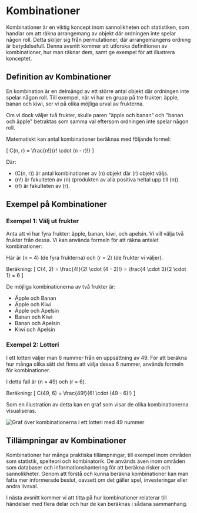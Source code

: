 # Kombinationer

Kombinationer är en viktig koncept inom sannolikheten och statistiken, som handlar om att räkna arrangemang av objekt där ordningen inte spelar någon roll. Detta skiljer sig från permutationer, där arrangemangens ordning är betydelsefull. Denna avsnitt kommer att utforska definitionen av kombinationer, hur man räknar dem, samt ge exempel för att illustrera konceptet.

## Definition av Kombinationer
En kombination är en delmängd av ett större antal objekt där ordningen inte spelar någon roll. Till exempel, när vi har en grupp på tre frukter: äpple, banan och kiwi, ser vi på olika möjliga urval av frukterna.

Om vi dock väljer två frukter, skulle paren "äpple och banan" och "banan och äpple" betraktas som samma val eftersom ordningen inte spelar någon roll.

Matematiskt kan antal kombinationer beräknas med följande formel:

\[
C(n, r) = \frac{n!}{r! \cdot (n - r)!}
\]

Där:
- \(C(n, r)\) är antal kombinationer av \(n\) objekt där \(r\) objekt väljs.
- \(n!\) är fakulteten av \(n\) (produkten av alla positiva heltal upp till \(n\)).
- \(r!\) är fakulteten av \(r\).

## Exempel på Kombinationer
### Exempel 1: Välj ut frukter
Anta att vi har fyra frukter: äpple, banan, kiwi, och apelsin. Vi vill välja två frukter från dessa. Vi kan använda formeln för att räkna antalet kombinationer:

Här är \(n = 4\) (de fyra frukterna) och \(r = 2\) (de frukter vi väljer).

Beräkning:
\[
C(4, 2) = \frac{4!}{2! \cdot (4 - 2)!} = \frac{4 \cdot 3}{2 \cdot 1} = 6
\]

De möjliga kombinationerna av två frukter är:
- Äpple och Banan
- Äpple och Kiwi
- Äpple och Apelsin
- Banan och Kiwi
- Banan och Apelsin
- Kiwi och Apelsin

### Exempel 2: Lotteri
I ett lotteri väljer man 6 nummer från en uppsättning av 49. För att beräkna hur många olika sätt det finns att välja dessa 6 nummer, används formeln för kombinationer.

I detta fall är \(n = 49\) och \(r = 6\).

Beräkning:
\[
C(49, 6) = \frac{49!}{6! \cdot (49 - 6)!}
\]

Som en illustration av detta kan en graf som visar de olika kombinationerna visualiseras. 

![Graf över kombinationerna i ett lotteri med 49 nummer](lotteri_kombinationer_graph)

## Tillämpningar av Kombinationer
Kombinationer har många praktiska tillämpningar, till exempel inom områden som statistik, spelteori och kombinatorik. De används även inom områden som databaser och informationshantering för att beräkna risker och sannolikheter. Genom att förstå och kunna beräkna kombinationer kan man fatta mer informerade beslut, oavsett om det gäller spel, investeringar eller andra livsval.

I nästa avsnitt kommer vi att titta på hur kombinationer relaterar till händelser med flera delar och hur de kan beräknas i sådana sammanhang.